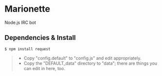 # Marionette
Node.js IRC bot

## Dependencies & Install
```
$ npm install request
```

> * Copy "config.default" to "config.js" and edit appropriately.
> * Copy the "DEFAULT_data" directory to "data"; there are things you can edit in here, too.
